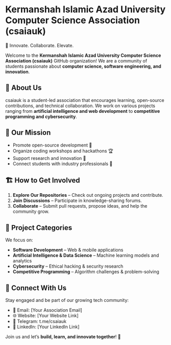 # Kermanshah Islamic Azad University Computer Science Association (csaiauk)
🚀 Innovate. Collaborate. Elevate.

Welcome to the **Kermanshah Islamic Azad University Computer Science Association (csaiauk)** GitHub organization! We are a community of students passionate about **computer science, software engineering, and innovation**.

## 📌 About Us
csaiauk is a student-led association that encourages learning, open-source contributions, and technical collaboration. We work on various projects ranging from **artificial intelligence and web development** to **competitive programming and cybersecurity**.

## 🌟 Our Mission
- Promote open-source development 🤝  
- Organize coding workshops and hackathons 🏆  
- Support research and innovation 📖  
- Connect students with industry professionals 🔗  

## 🏗 How to Get Involved
1. **Explore Our Repositories** – Check out ongoing projects and contribute.  
2. **Join Discussions** – Participate in knowledge-sharing forums.  
3. **Collaborate** – Submit pull requests, propose ideas, and help the community grow.  

## 📂 Project Categories
We focus on:
- **Software Development** – Web & mobile applications  
- **Artificial Intelligence & Data Science** – Machine learning models and analytics  
- **Cybersecurity** – Ethical hacking & security research  
- **Competitive Programming** – Algorithm challenges & problem-solving  

## 🔗 Connect With Us
Stay engaged and be part of our growing tech community:  
- 📧 Email: [Your Association Email]  
- 🌐 Website: [Your Website Link]  
- 📢 Telegram: t.me/csaiauk  
- 💼 LinkedIn: [Your LinkedIn Link]  

Join us and let’s **build, learn, and innovate together**! 🚀  
